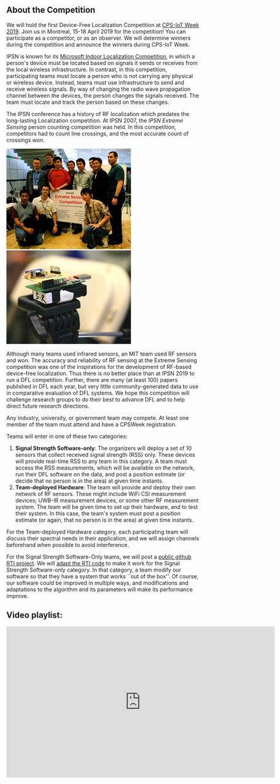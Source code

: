 ## About the Competition

We will hold the first Device-Free Localization Competition at [CPS-IoT Week 2019](http://cpslab.cs.mcgill.ca/cpsiotweek2019/).  Join us in Montreal, 15-18 April 2019 for the competition!  You can participate as a competitor, or as an observer.  We will determine winners during the competition and announce the winners during CPS-IoT Week.

IPSN is known for its [Microsoft Indoor Localization Competition](https://www.microsoft.com/en-us/research/event/microsoft-indoor-localization-competition-ipsn-2018/), in which a person's device must be located based on signals it sends or receives from the local wireless infrastructure.  In contrast, in this competition, participating teams must locate a person who is not carrying any physical or wireless device.  Instead, teams must use infrastructure to send and receive wireless signals.  By way of changing the radio wave propagation channel between the devices, the person changes the signals received.  The team must locate and track the person based on these changes.  

The IPSN conference has a history of RF localization which predates the long-lasting Localization competition. At IPSN 2007, the _IPSN Extreme Sensing_ person counting competition was held.  In this competition, competitors had to count line crossings, and the most accurate count of crossings won.

<img src="img_0438_sm.png" width="325">
<img src="img_0386_sm.png" width="325">

Although many teams used infrared sensors, an MIT team used RF sensors and won.  The accuracy and reliability of RF sensing at the Extreme Sensing competition was one of the inspirations for the development of RF-based device-free localization.  Thus there is no better place than at IPSN 2019 to run a DFL competition.  Further, there are many (at least 100) papers published in DFL each year, but very little community-generated data to use in comparative evaluation of DFL systems.  We hope this competition will challenge research groups to do their best to advance DFL and to help direct future research directions.  

Any industry, university, or government team may compete.  At least one member of the team must attend and have a CPSWeek registration.

Teams will enter in one of these two categories:
1. **Signal Strength Software-only**: The organizers will deploy a set of 10 sensors that collect received signal strength (RSS) only.  These devices will provide real-time RSS to any team in this category.  A team must access the RSS measurements, which will be available on the network, run their DFL software on the data, and post a position estimate (or decide that no person is in the area) at given time instants.
2. **Team-deployed Hardware**:  The team will provide and deploy their own network of RF sensors.  These might include WiFi CSI measurement devices; UWB-IR measurement devices, or some other RF measurement system.  The team will be given time to set up their hardware, and to test their system.  In this case, the team's system must post a position estimate (or again, that no person is in the area) at given time instants.

For the Team-deployed Hardware category, each participating team will discuss their spectral needs in their application, and we will assign channels beforehand when possible to avoid interference.

For the Signal Strength Software-Only teams, we will post a [public github RTI project](https://github.com/npatwari/dflcompetition).  We will [adapt the RTI code](https://github.com/npatwari/rti) to make it work for the Signal Strength Software-only category.  In that category, a team modify our software so that they have a system that works ``out of the box''.  Of course, our software could be improved in multiple ways, and modifications and adaptations to the algorithm and its parameters will make its performance improve.

## Video playlist:
<iframe width="700" height="394" src="https://www.youtube.com/embed/videoseries?list=PLQuDEk4rPDON5Hrf5Zp3Stx7pGibNB7kZ" frameborder="0" allow="autoplay; encrypted-media" allowfullscreen></iframe>

